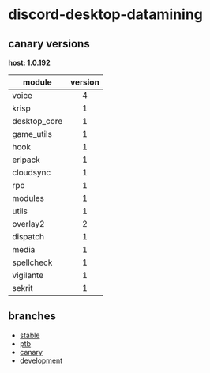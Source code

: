 # discord-desktop-datamining

## canary versions

**host: 1.0.192**

| module | version |
| ------ | :-----: |
| voice | 4 |
| krisp | 1 |
| desktop_core | 1 |
| game_utils | 1 |
| hook | 1 |
| erlpack | 1 |
| cloudsync | 1 |
| rpc | 1 |
| modules | 1 |
| utils | 1 |
| overlay2 | 2 |
| dispatch | 1 |
| media | 1 |
| spellcheck | 1 |
| vigilante | 1 |
| sekrit | 1 |

## branches

- [stable](https://github.com/OpenAsar/discord-desktop-datamining/tree/stable)
- [ptb](https://github.com/OpenAsar/discord-desktop-datamining/tree/ptb)
- [canary](https://github.com/OpenAsar/discord-desktop-datamining/tree/canary)
- [development](https://github.com/OpenAsar/discord-desktop-datamining/tree/development)